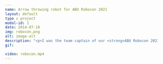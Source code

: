 ```yaml
---
name: Arrow throwing robot for ABU Robocon 2021
layout: default
type : project
modal-id: 1
date: 2014-07-18
img: robocon.png
alt: image-alt
description: "<p>I was the team captain of our <strong>ABU Robocon 2021</strong> team where we designed and fabricated two mobile robots – one manual and the other autonomous – to move through an arena, picking up arrows and precisely throwing them into pots. More details about the design can be found in <a href=\"https://drive.google.com/file/d/14s6vHlBi_3uRdRsnJtOFdxnsnyQ1FI9r/view?usp=drive_link\">this document</a>.</p>"
gif:

video: robocon.mp4
---
```


